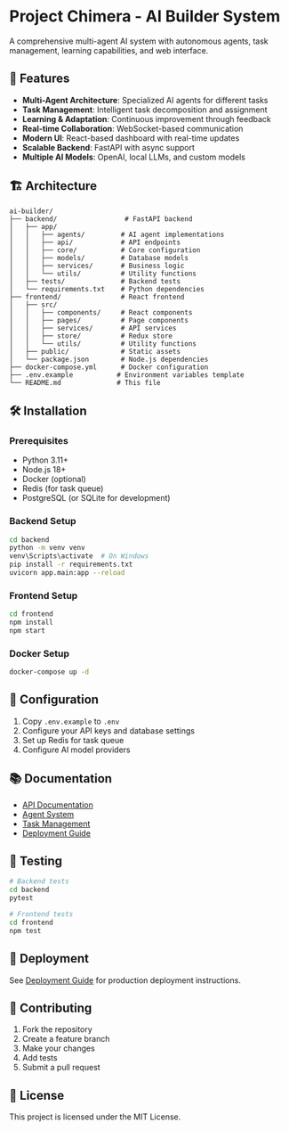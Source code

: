 # Project Chimera - AI Builder System

A comprehensive multi-agent AI system with autonomous agents, task management, learning capabilities, and web interface.

## 🚀 Features

- **Multi-Agent Architecture**: Specialized AI agents for different tasks
- **Task Management**: Intelligent task decomposition and assignment
- **Learning & Adaptation**: Continuous improvement through feedback
- **Real-time Collaboration**: WebSocket-based communication
- **Modern UI**: React-based dashboard with real-time updates
- **Scalable Backend**: FastAPI with async support
- **Multiple AI Models**: OpenAI, local LLMs, and custom models

## 🏗️ Architecture

```
ai-builder/
├── backend/                 # FastAPI backend
│   ├── app/
│   │   ├── agents/         # AI agent implementations
│   │   ├── api/            # API endpoints
│   │   ├── core/           # Core configuration
│   │   ├── models/         # Database models
│   │   ├── services/       # Business logic
│   │   └── utils/          # Utility functions
│   ├── tests/              # Backend tests
│   └── requirements.txt    # Python dependencies
├── frontend/               # React frontend
│   ├── src/
│   │   ├── components/     # React components
│   │   ├── pages/          # Page components
│   │   ├── services/       # API services
│   │   ├── store/          # Redux store
│   │   └── utils/          # Utility functions
│   ├── public/             # Static assets
│   └── package.json        # Node.js dependencies
├── docker-compose.yml      # Docker configuration
├── .env.example           # Environment variables template
└── README.md              # This file
```

## 🛠️ Installation

### Prerequisites
- Python 3.11+
- Node.js 18+
- Docker (optional)
- Redis (for task queue)
- PostgreSQL (or SQLite for development)

### Backend Setup
```bash
cd backend
python -m venv venv
venv\Scripts\activate  # On Windows
pip install -r requirements.txt
uvicorn app.main:app --reload
```

### Frontend Setup
```bash
cd frontend
npm install
npm start
```

### Docker Setup
```bash
docker-compose up -d
```

## 🔧 Configuration

1. Copy `.env.example` to `.env`
2. Configure your API keys and database settings
3. Set up Redis for task queue
4. Configure AI model providers

## 📚 Documentation

- [API Documentation](./docs/api.md)
- [Agent System](./docs/agents.md)
- [Task Management](./docs/tasks.md)
- [Deployment Guide](./docs/deployment.md)

## 🧪 Testing

```bash
# Backend tests
cd backend
pytest

# Frontend tests
cd frontend
npm test
```

## 🚀 Deployment

See [Deployment Guide](./docs/deployment.md) for production deployment instructions.

## 🤝 Contributing

1. Fork the repository
2. Create a feature branch
3. Make your changes
4. Add tests
5. Submit a pull request

## 📄 License

This project is licensed under the MIT License.
